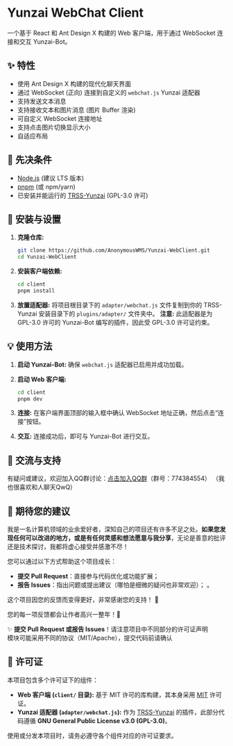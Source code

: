 # Yunzai WebChat Client

一个基于 React 和 Ant Design X 构建的 Web 客户端，用于通过 WebSocket 连接和交互 Yunzai-Bot。


## ✨ 特性

*   使用 Ant Design X 构建的现代化聊天界面
*   通过 WebSocket (正向) 连接到自定义的 `webchat.js` Yunzai 适配器
*   支持发送文本消息
*   支持接收文本和图片消息 (图片 Buffer 渲染)
*   可自定义 WebSocket 连接地址
*   支持点击图片切换显示大小
*   自适应布局

## 🚀 先决条件

*   [Node.js](https://nodejs.org/) (建议 LTS 版本)
*   [pnpm](https://pnpm.io/) (或 npm/yarn)
*   已安装并能运行的 [TRSS-Yunzai](https://github.com/TimeRainStarSky/Yunzai) (GPL-3.0 许可)

## 🔧 安装与设置

1.  **克隆仓库:**
    ```bash
    git clone https://github.com/AnonymousWMS/Yunzai-WebClient.git
    cd Yunzai-WebClient
    ```

2.  **安装客户端依赖:**
    ```bash
    cd client
    pnpm install
    ```

3.  **放置适配器:**
    将项目根目录下的 `adapter/webchat.js` 文件复制到你的 TRSS-Yunzai 安装目录下的 `plugins/adapter/` 文件夹中。
    **注意:** 此适配器是为 GPL-3.0 许可的 Yunzai-Bot 编写的插件，因此受 GPL-3.0 许可证约束。

## 💡 使用方法

1.  **启动 Yunzai-Bot:**
    确保 `webchat.js` 适配器已启用并成功加载。

2.  **启动 Web 客户端:**
    ```bash
    cd client
    pnpm dev
    ```

3.  **连接:**
    在客户端界面顶部的输入框中确认 WebSocket 地址正确，然后点击“连接”按钮。

4.  **交互:**
    连接成功后，即可与 Yunzai-Bot 进行交互。

## 💬 交流与支持
有疑问或建议，欢迎加入QQ群讨论：[点击加入QQ群](https://qm.qq.com/q/7rHaVwxrk4)（群号：774384554）
（我也很喜欢和人聊天QwQ）


## 🌱 期待您的建议  
我是一名计算机领域的业余爱好者，深知自己的项目还有许多不足之处。**如果您发现任何可以改进的地方，或是有任何灵感和想法愿意与我分享**，无论是善意的批评还是技术探讨，我都将虚心接受并感激不尽！  

您可以通过以下方式帮助这个项目成长：  
- **提交 Pull Request**：直接参与代码优化或功能扩展；  
- **报告 Issues**：指出问题或提出建议（哪怕是细微的疑问也非常欢迎）；  。  

这个项目因您的反馈而变得更好，非常感谢您的支持！ 🙏

您的每一项反馈都会让作者高兴一整年！🌸

✨ **提交 Pull Request 或报告 Issues**！请注意项目中不同部分的许可证声明  
模块可能采用不同的协议（MIT/Apache），提交代码前请确认

## 📄 许可证

本项目包含多个许可证下的组件：

*   **Web 客户端 (`client/` 目录):** 基于 MIT 许可的库构建，其本身采用 [MIT](./LICENSE) 许可证。
*   **Yunzai 适配器 (`adapter/webchat.js`):** 作为 [TRSS-Yunzai](https://github.com/TimeRainStarSky/Yunzai) 的插件，此部分代码遵循 **GNU General Public License v3.0 (GPL-3.0)**。

使用或分发本项目时，请务必遵守各个组件对应的许可证要求。
